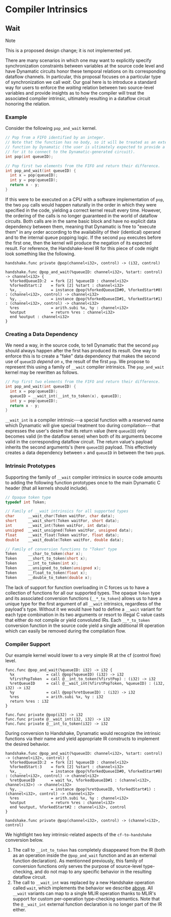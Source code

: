 # Compiler Intrinsics

## Wait

> [!NOTE]
> This is a proposed design change; it is not implemented yet.

There are many scenarios in which one may want to explicitly specify synchronization constraints between variables at the source code level and have Dynamatic circuits honor these temporal relations on its corresponding dataflow channels. In particular, this proposal focuses on a particular type of synchronization we call *wait*. Our goal here is to introduce a standard way for users to enforce the *waiting* relation between two source-level variables and provide insights as to how the compiler will treat the associated compiler intrinsic, ultimately resulting in a dataflow circuit honoring the relation.

### Example

Consider the following `pop_and_wait` kernel.

```c
// Pop from a FIFO identified by an integer.
// Note that the function has no body, so it will be treated as an external
// function by Dynamatic (the user is ultimately expected to provide a circuit
// for it to connect to the Dynamatic-generated circuit).
int pop(int queueID);

// Pop first two elements from the FIFO and return their difference.
int pop_and_wait(int queueID) {
  int x = pop(queueID);
  int y = pop(queueID);
  return x - y;
}
```

If this were to be executed on a CPU with a software implementation of `pop`, the two `pop` calls would happen naturally in the order in which they were specified in the code, yielding a correct kernel result every time. However, the ordering of the calls is no longer guaranteed in the world of dataflow circuits. Both calls are in the same basic block and have no explicit data dependency between them, meaning that Dynamatic is free to "execute them" in any order according to the availability of their (identical) operand and to the internal queue popping logic. If the second `pop` executes before the first one, then the kernel will produce the negation of its expected result. For reference, the Handshake-level IR for this piece of code might look something like the following.

```mlir
handshake.func private @pop(channel<i32>, control) -> (i32, control)

handshake.func @pop_and_wait(%queueID: channel<i32>, %start: control) -> channel<i32> {
  %forkedQueueID:2  = fork [2] %queueID : channel<i32>
  %forkedStart:2    = fork [2] %start : channel<i32>
  %x, _             = instance @pop(%forkedQueueID#0, %forkedStart#0) : (channel<i32>, control) -> channel<i32>
  %y, _             = instance @pop(%forkedQueueID#1, %forkedStart#1) : (channel<i32>, control) -> channel<i32>
  %res              = arith.subi %x, %y : channel<i32>
  %output           = return %res : channel<i32>
  end %output : channel<i32>
}
```

### Creating a Data Dependency

We need a way, in the source code, to tell Dynamatic that the second `pop` should always happen after the first has produced its result. One way to enforce this is to create a "fake" data dependency that makes the second use of `queueID` *depend on* `x`, the result of the first `pop`. We propose to represent this using a family of `__wait` compiler intrinsics. The `pop_and_wait` kernel may be rewritten as follows.

```c
// Pop first two elements from the FIFO and return their difference.
int pop_and_wait(int queueID) {
  int x = pop(queueID);
  queueID = __wait_int(__int_to_token(x), queueID);
  int y = pop(queueID);
  return x - y;
}
```

`__wait_int` is a compiler intrinsic---a special function with a reserved name which Dynamatic will give special treatment too during compilation---that expresses the user's desire that its return value (here `queueID`) only becomes valid (in the dataflow sense) when both of its arguments become valid in the corresponding dataflow circuit. The return value's payload inherits the second arguments's (here `queueID`) payload. This effectively creates a data dependency between `x` and `queueID` in between the two `pop`s.

### Intrinsic Prototypes

Supporting the family of `__wait` compiler intrinsics in source code amounts to adding the following function prototypes once to the main Dynamatic C header (that all kernels should include).

```c
// Opaque token type
typedef int Token;

// Family of __wait intrinsics for all supported types
char      __wait_char(Token waitFor, char data);
short     __wait_short(Token waitFor, short data);
int       __wait_int(Token waitFor, int data);
unsigned  __wait_unsigned(Token waitFor, unsigned data);
float     __wait_float(Token waitFor, float data);
double    __wait_double(Token waitFor, double data);

// Family of conversion functions to "Token" type 
Token     __char_to_token(char x);
Token     __short_to_token(short x);
Token     __int_to_token(int x);
Token     __unsigned_to_token(unsigned x);
Token     __float_to_token(float x);
Token     __double_to_token(double x);
```

The lack of support for function overloading in C forces us to have a collection of functions for all our supported types. The opaque `Token` type and its associated conversion functions (`__*_to_token`) allows us to have a unique type for the first argument of all `__wait` intrinsics, regardless of the payload's type. Without it we would have had to define a `__wait` variant for each type combination in its two arguments or resort to illegal C value casts that either do not compile or yield convoluted IRs. Each `__*_to_token` conversion function in the source code yield a single additional IR operation which can easily be removed during the compilation flow.

### Compiler Support

Our example kernel would lower to a very simple IR at the cf (control flow) level.

```mlir
func.func @pop_and_wait(%queueID: i32) -> i32 {
  %x              = call @pop(%queueID) (i32) -> i32
  %firstPopToken  = call @__int_to_token(%firstPop) : (i32) -> i32
  %retQueueID     = call @__wait_int(%firstPopToken, %queueID) : (i32, i32) -> i32
  %y              = call @pop(%retQueueID) : (i32) -> i32
  %res            = arith.subi %x, %y : i32
  return %res : i32
}

func.func private @pop(i32) -> i32
func.func private @__wait_int(i32, i32) -> i32
func.func private @__int_to_token(i32) -> i32
```

During conversion to Handshake, Dynamatic would recognize the intrinsic functions via their name and yield appropriate IR constructs to implement the desired behavior.

```mlir
handshake.func @pop_and_wait(%queueID: channel<i32>, %start: control) -> (channel<i32>, control) {
  %forkedQueueID:2  = fork [2] %queueID : channel<i32>
  %forkedStart:3    = fork [2] %start : channel<i32>
  %x, _             = instance @pop(%forkedQueueID#0, %forkedStart#0) : (channel<i32>, control) -> channel<i32>
  %retQueueID       = wait %x, %forkedQueueID#1 : (channel<i32>, channel<i32>) -> channel<i32>
  %y, _             = instance @pop(%retQueueID, %forkedStart#1) : (channel<i32>, control) -> channel<i32>
  %res              = arith.subi %x, %y : channel<i32>
  %output           = return %res : channel<i32>
  end %output, %forkedStart#2 : channel<i32>, control
}

handshake.func private @pop(channel<i32>, control) -> (channel<i32>, control)
```

We hightlight two key intrinsic-related aspects of the `cf-to-handshake` conversion below.

1. The call to `__int_to_token` has completely disappeared from the IR (both as an operation inside the `@pop_and_wait` function and as an external function declaration). As mentionned previously, this family of conversion functions only serves the purpose of source-level type-checking, and do not map to any specific behavior in the resulting dataflow circuit.
2. The call to `__wait_int` was replaced by a new Handshake operation called `wait`, which implements the behavior we describe [above](#creating-a-data-dependency). All `__wait` variants can map to a single MLIR operation thanks to MLIR's support for custom per-operation type-checking semantics. Note that the `@__wait_int` external function declaration is no longer part of the IR either.
